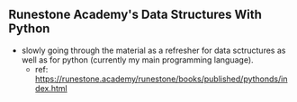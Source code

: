 ## Runestone Academy's Data Structures With Python
- slowly going through the material as a refresher for data sctructures as well as for python (currently my main programming language).
	- ref: https://runestone.academy/runestone/books/published/pythonds/index.html
